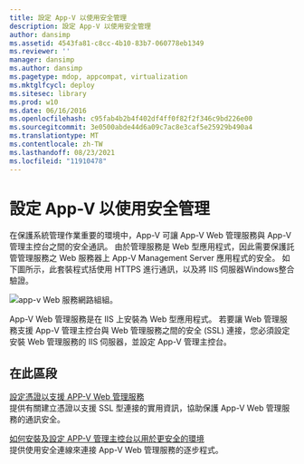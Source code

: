 ```yaml
---
title: 設定 App-V 以使用安全管理
description: 設定 App-V 以使用安全管理
author: dansimp
ms.assetid: 4543fa81-c8cc-4b10-83b7-060778eb1349
ms.reviewer: ''
manager: dansimp
ms.author: dansimp
ms.pagetype: mdop, appcompat, virtualization
ms.mktglfcycl: deploy
ms.sitesec: library
ms.prod: w10
ms.date: 06/16/2016
ms.openlocfilehash: c95fab4b2b4f402df4ff0f82f2f346c9bd226e00
ms.sourcegitcommit: 3e0500abde44d6a09c7ac8e3caf5e25929b490a4
ms.translationtype: MT
ms.contentlocale: zh-TW
ms.lasthandoff: 08/23/2021
ms.locfileid: "11910478"
---
```

# <a name="configuring-app-v-for-secure-administration"></a>設定 App-V 以使用安全管理


在保護系統管理作業重要的環境中，App-V 可讓 App-V Web 管理服務與 App-V 管理主控台之間的安全通訊。 由於管理服務是 Web 型應用程式，因此需要保護託管管理服務之 Web 服務器上 App-V Management Server 應用程式的安全。 如下圖所示，此套裝程式括使用 HTTPS 進行通訊，以及將 IIS 伺服器Windows整合驗證。

![app-v Web 服務網路組組。](images/appvmgmtwebservice.gif)

App-V Web 管理服務是在 IIS 上安裝為 Web 型應用程式。 若要讓 Web 管理服務支援 App-V 管理主控台與 Web 管理服務之間的安全 (SSL) 連接，您必須設定安裝 Web 管理服務的 IIS 伺服器，並設定 App-V 管理主控台。

## <a name="in-this-section"></a>在此區段


<a href="" id="configuring-certificates-to-support-the-app-v-web-management-service"></a>[設定憑證以支援 APP-V Web 管理服務](configuring-certificates-to-support-the-app-v-web-management-service.md)  
提供有關建立憑證以支援 SSL 型連接的實用資訊，協助保護 App-V Web 管理服務的通訊安全。

<a href="" id="how-to-install-and-configure-the-app-v-management-console-for-a-more-secure-environment"></a>[如何安裝及設定 APP-V 管理主控台以用於更安全的環境](how-to-install-and-configure-the-app-v-management-console-for-a-more-secure-environment.md)  
提供使用安全連線來連接 App-V Web 管理服務的逐步程式。

 

 





